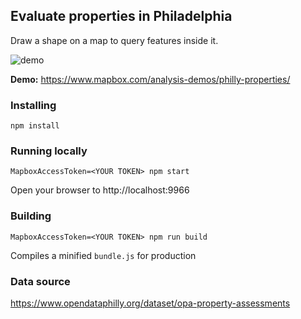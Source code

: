 Evaluate properties in Philadelphia
---

Draw a shape on a map to query features inside it.

![demo](http://i.imgur.com/A3gj4Qo.gif)

__Demo:__ https://www.mapbox.com/analysis-demos/philly-properties/

### Installing

    npm install

### Running locally

    MapboxAccessToken=<YOUR TOKEN> npm start

Open your browser to http://localhost:9966

### Building

    MapboxAccessToken=<YOUR TOKEN> npm run build

Compiles a minified `bundle.js` for production

### Data source

https://www.opendataphilly.org/dataset/opa-property-assessments

